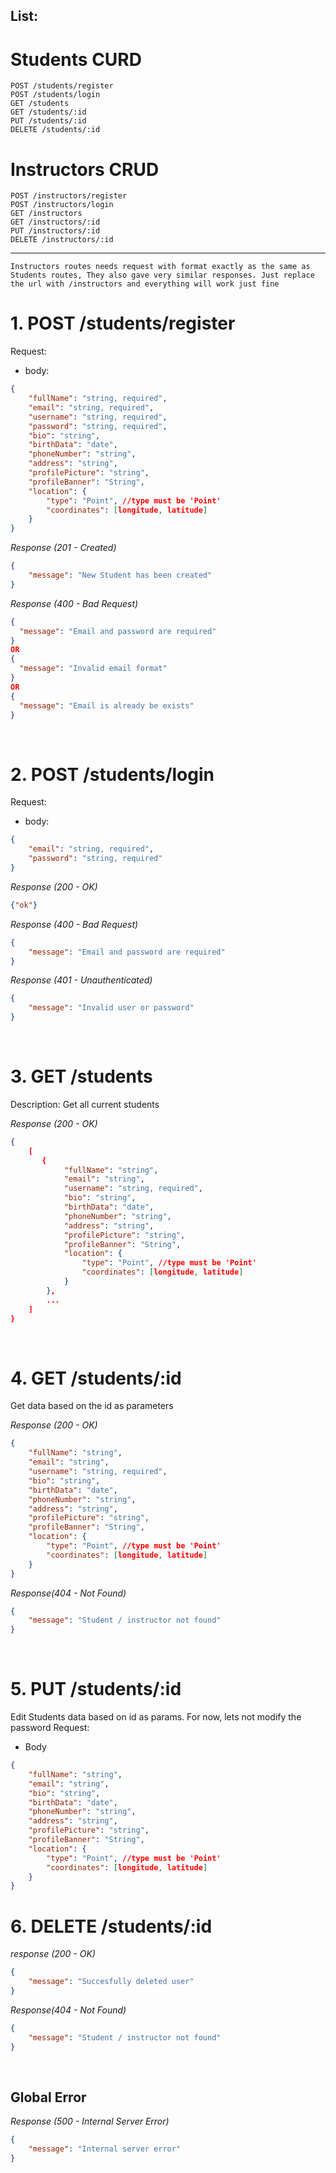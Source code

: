 ## List:

# Students CURD

    POST /students/register
    POST /students/login
    GET /students
    GET /students/:id
    PUT /students/:id
    DELETE /students/:id

# Instructors CRUD

    POST /instructors/register
    POST /instructors/login
    GET /instructors
    GET /instructors/:id
    PUT /instructors/:id
    DELETE /instructors/:id

---

    Instructors routes needs request with format exactly as the same as Students routes, They also gave very similar responses. Just replace the url with /instructors and everything will work just fine

# 1. POST /students/register

Request:

-   body:

```json
{
    "fullName": "string, required",
    "email": "string, required",
    "username": "string, required",
    "password": "string, required",
    "bio": "string",
    "birthData": "date",
    "phoneNumber": "string",
    "address": "string",
    "profilePicture": "string",
    "profileBanner": "String",
    "location": {
        "type": "Point", //type must be 'Point'
        "coordinates": [longitude, latitude]
    }
}
```

_Response (201 - Created)_

```json
{
    "message": "New Student has been created"
}
```

_Response (400 - Bad Request)_

```json
{
  "message": "Email and password are required"
}
OR
{
  "message": "Invalid email format"
}
OR
{
  "message": "Email is already be exists"
}

```

&nbsp;

# 2. POST /students/login

Request:

-   body:

```json
{
    "email": "string, required",
    "password": "string, required"
}
```

_Response (200 - OK)_

```json
{"ok"}
```

_Response (400 - Bad Request)_

```json
{
    "message": "Email and password are required"
}
```

_Response (401 - Unauthenticated)_

```json
{
    "message": "Invalid user or password"
}
```

&nbsp;

# 3. GET /students

Description: Get all current students

_Response (200 - OK)_

```json
{
    [
       {
            "fullName": "string",
            "email": "string",
            "username": "string, required",
            "bio": "string",
            "birthData": "date",
            "phoneNumber": "string",
            "address": "string",
            "profilePicture": "string",
            "profileBanner": "String",
            "location": {
                "type": "Point", //type must be 'Point'
                "coordinates": [longitude, latitude]
            }
        },
        ...
    ]
}
```

&nbsp;

# 4. GET /students/:id

Get data based on the id as parameters

_Response (200 - OK)_

```json
{
    "fullName": "string",
    "email": "string",
    "username": "string, required",
    "bio": "string",
    "birthData": "date",
    "phoneNumber": "string",
    "address": "string",
    "profilePicture": "string",
    "profileBanner": "String",
    "location": {
        "type": "Point", //type must be 'Point'
        "coordinates": [longitude, latitude]
    }
}
```

_Response(404 - Not Found)_

```json
{
    "message": "Student / instructor not found"
}
```

&nbsp;

# 5. PUT /students/:id

Edit Students data based on id as params.
For now, lets not modify the password
Request:

-   Body

```json
{
    "fullName": "string",
    "email": "string",
    "bio": "string",
    "birthData": "date",
    "phoneNumber": "string",
    "address": "string",
    "profilePicture": "string",
    "profileBanner": "String",
    "location": {
        "type": "Point", //type must be 'Point'
        "coordinates": [longitude, latitude]
    }
}
```

# 6. DELETE /students/:id

_response (200 - OK)_

```json
{
    "message": "Succesfully deleted user"
}
```

_Response(404 - Not Found)_

```json
{
    "message": "Student / instructor not found"
}
```

&nbsp;

## Global Error

_Response (500 - Internal Server Error)_

```json
{
    "message": "Internal server error"
}
```
